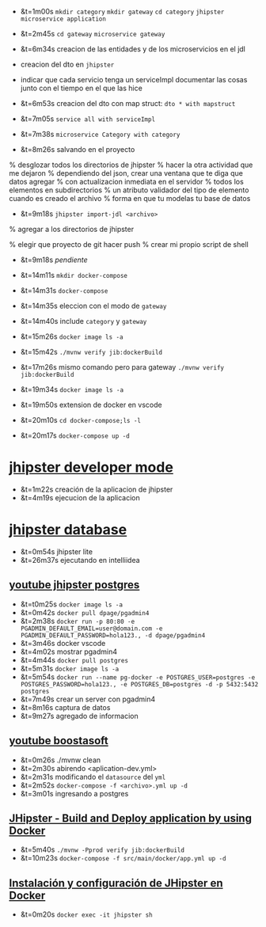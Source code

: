 - &t=1m00s `mkdir category`
`mkdir gateway`
`cd category`
`jhipster`
`microservice application`

- &t=2m45s `cd gateway`
`microservice gateway`

- &t=6m34s creacion de las entidades y de los microservicios en el jdl
- creacion del dto en `jhipster`
- indicar que cada servicio tenga un serviceImpl
documentar las cosas junto con el tiempo en el que las hice

- &t=6m53s creacion del dto con map struct:
`dto * with mapstruct`
- &t=7m05s `service all with serviceImpl`
- &t=7m38s `microservice Category with category`
- &t=8m26s salvando en el proyecto

% desglozar todos los directorios de jhipster
% hacer la otra actividad que me dejaron
% dependiendo del json, crear una ventana que te diga que datos agregar
% con actualizacion inmediata en el servidor
% todos los elementos en subdirectorios
% un atributo validador del tipo de elemento cuando es creado el archivo
% forma en que tu modelas tu base de datos

- &t=9m18s `jhipster import-jdl <archivo>`

% agregar <proyecto-name> a los directorios de jhipster

% elegir que proyecto de git hacer push
% crear mi propio script de shell

- &t=9m18s *pendiente*

- &t=14m11s `mkdir docker-compose`
- &t=14m31s `docker-compose`
- &t=14m35s eleccion con el modo de `gateway`
- &t=14m40s include `category` y `gateway`
- &t=15m26s `docker image ls -a`
- &t=15m42s `./mvnw verify jib:dockerBuild`
- &t=17m26s mismo comando pero para gateway `./mvnw verify jib:dockerBuild`
- &t=19m34s `docker image ls -a`
- &t=19m50s extension de docker en vscode
- &t=20m10s `cd docker-compose;ls -l`
- &t=20m17s `docker-compose up -d`

# [jhipster developer mode](https://www.youtube.com/watch?v=SVUB3Yhv3sQ)

- &t=1m22s creación de la aplicacion de jhipster
- &t=4m19s ejecucion de la aplicacion

# [jhipster database](https://www.youtube.com/watch?v=dTzGQNOKWug)

- &t=0m54s jhipster lite
- &t=26m37s ejecutando en intelliidea

## [youtube jhipster postgres](https://www.youtube.com/watch?v=vK3_bntpOQ0)

- &t=t0m25s `docker image ls -a`
- &t=0m42s `docker pull dpage/pgadmin4`
- &t=2m38s `docker run -p 80:80 -e PGADMIN_DEFAULT_EMAIL=user@domain.com -e PGADMIN_DEFAULT_PASSWORD=hola123., -d dpage/pgadmin4`
- &t=3m46s docker vscode
- &t=4m02s mostrar pgadmin4
- &t=4m44s `docker pull postgres`
- &t=5m31s `docker image ls -a`
- &t=5m54s `docker run --name pg-docker -e POSTGRES_USER=postgres -e POSTGRES_PASSWORD=hola123., -e POSTGRES_DB=postgres -d -p 5432:5432 postgres`
- &t=7m49s crear un server con pgadmin4
- &t=8m16s captura de datos
- &t=9m27s agregado de informacion

## [youtube boostasoft](https://www.youtube.com/watch?v=0moy9oGcohs)
- &t=0m26s ./mvnw clean
- &t=2m30s abirendo <aplication-dev.yml>
- &t=2m31s modificando el `datasource` del `yml`
- &t=2m52s `docker-compose -f <archivo>.yml up -d `
- &t=3m01s ingresando a postgres


## [JHipster - Build and Deploy application by using Docker](https://www.youtube.com/watch?v=6f87fg_MsLw)

- &t=5m40s `./mvnw -Pprod verify jib:dockerBuild`
- &t=10m23s `docker-compose -f src/main/docker/app.yml up -d`

## [Instalación y configuración de JHipster en Docker](https://www.youtube.com/watch?v=4MQyWwlhui4)

- &t=0m20s `docker exec -it jhipster sh`